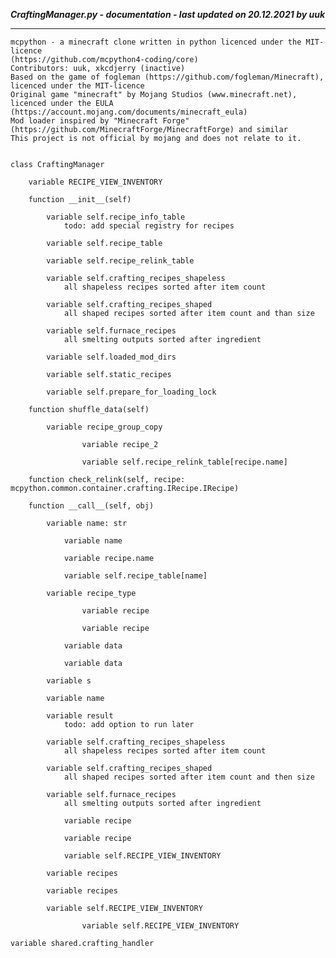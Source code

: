 ***CraftingManager.py - documentation - last updated on 20.12.2021 by uuk***
___

    mcpython - a minecraft clone written in python licenced under the MIT-licence 
    (https://github.com/mcpython4-coding/core)
    Contributors: uuk, xkcdjerry (inactive)
    Based on the game of fogleman (https://github.com/fogleman/Minecraft), licenced under the MIT-licence
    Original game "minecraft" by Mojang Studios (www.minecraft.net), licenced under the EULA
    (https://account.mojang.com/documents/minecraft_eula)
    Mod loader inspired by "Minecraft Forge" (https://github.com/MinecraftForge/MinecraftForge) and similar
    This project is not official by mojang and does not relate to it.


    class CraftingManager

        variable RECIPE_VIEW_INVENTORY

        function __init__(self)

            variable self.recipe_info_table
                todo: add special registry for recipes

            variable self.recipe_table

            variable self.recipe_relink_table

            variable self.crafting_recipes_shapeless
                all shapeless recipes sorted after item count

            variable self.crafting_recipes_shaped
                all shaped recipes sorted after item count and than size

            variable self.furnace_recipes
                all smelting outputs sorted after ingredient

            variable self.loaded_mod_dirs

            variable self.static_recipes

            variable self.prepare_for_loading_lock

        function shuffle_data(self)

            variable recipe_group_copy

                    variable recipe_2

                    variable self.recipe_relink_table[recipe.name]

        function check_relink(self, recipe: mcpython.common.container.crafting.IRecipe.IRecipe)

        function __call__(self, obj)

            variable name: str

                variable name

                variable recipe.name

                variable self.recipe_table[name]

            variable recipe_type

                    variable recipe

                    variable recipe

                variable data

                variable data

            variable s

            variable name

            variable result
                todo: add option to run later

            variable self.crafting_recipes_shapeless
                all shapeless recipes sorted after item count

            variable self.crafting_recipes_shaped
                all shaped recipes sorted after item count and then size

            variable self.furnace_recipes
                all smelting outputs sorted after ingredient

                variable recipe

                variable recipe

                variable self.RECIPE_VIEW_INVENTORY

            variable recipes

            variable recipes

            variable self.RECIPE_VIEW_INVENTORY

                    variable self.RECIPE_VIEW_INVENTORY

    variable shared.crafting_handler